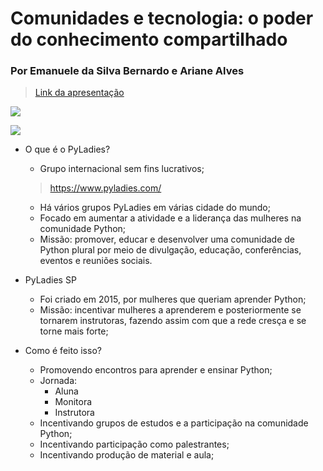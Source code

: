# Comunidades e tecnologia: o poder do conhecimento compartilhado

### Por Emanuele da Silva Bernardo e Ariane Alves

> [Link da apresentação](https://docs.google.com/presentation/d/12iW4PYZ3lmZoFRu6n6Qr-DuO5oYkYLBrxAIqVx-dEiE/edit#slide=id.g6b7c2882fa_0_43)

![](https://i.imgur.com/lpsQNLJ.jpg)

![](https://i.imgur.com/AxIqA61.jpg)  


* O que é o PyLadies?
    - Grupo internacional sem fins lucrativos;
    >https://www.pyladies.com/
    - Há vários grupos PyLadies em várias cidade do mundo;
    - Focado em aumentar a atividade e a liderança das mulheres na comunidade Python;
    - Missão: promover, educar e desenvolver uma comunidade de Python plural por meio de divulgação, educação, conferências, eventos e reuniões sociais.

* PyLadies SP
    - Foi criado em 2015, por mulheres que queriam aprender Python;
    - Missão: incentivar mulheres a aprenderem e posteriormente se tornarem instrutoras, fazendo assim com que a rede cresça e se torne mais forte;

* Como é feito isso?
    - Promovendo encontros para aprender e ensinar Python;
    - Jornada:
        - Aluna
        - Monitora
        - Instrutora 
    - Incentivando grupos de estudos e a participação na comunidade Python;
    - Incentivando participação como palestrantes;
    - Incentivando produção de material e aula;
